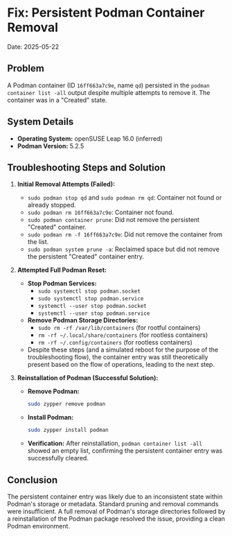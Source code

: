 <!--
#######################################################################
# Podman Persistent Container Removal Fix - Technical Reference
#######################################################################
# File: /home/es/lab/doc/fix/podman_persistent_container.md
# Description: Troubleshooting guide for resolving persistent Podman
#              container issues where containers remain in listing
#              despite multiple removal attempts.
#
# Document Purpose:
#   Provides systematic procedures for diagnosing and resolving
#   Podman container persistence issues where standard removal
#   commands fail to clean up container entries properly.
#
# Technical Scope:
#   - Podman container lifecycle management
#   - Container state troubleshooting procedures
#   - Storage backend cleanup operations
#   - Container registry and metadata repair
#
# Target Audience:
#   Container administrators, DevOps engineers, and system operators
#   managing Podman containerization infrastructure and requiring
#   advanced troubleshooting capabilities for container cleanup.
#
# Dependencies:
#   - Podman container runtime
#   - Container storage backends
#   - System administrative privileges
#######################################################################
-->

# Fix: Persistent Podman Container Removal

Date: 2025-05-22

## Problem

A Podman container (ID `16ff663a7c9e`, name `qd`) persisted in the `podman container list -all` output despite multiple attempts to remove it. The container was in a "Created" state.

## System Details

-   **Operating System:** openSUSE Leap 16.0 (inferred)
-   **Podman Version:** 5.2.5

## Troubleshooting Steps and Solution

1.  **Initial Removal Attempts (Failed):**
    *   `sudo podman stop qd` and `sudo podman rm qd`: Container not found or already stopped.
    *   `sudo podman rm 16ff663a7c9e`: Container not found.
    *   `sudo podman container prune`: Did not remove the persistent "Created" container.
    *   `sudo podman rm -f 16ff663a7c9e`: Did not remove the container from the list.
    *   `sudo podman system prune -a`: Reclaimed space but did not remove the persistent "Created" container entry.

2.  **Attempted Full Podman Reset:**
    *   **Stop Podman Services:**
        *   `sudo systemctl stop podman.socket`
        *   `sudo systemctl stop podman.service`
        *   `systemctl --user stop podman.socket`
        *   `systemctl --user stop podman.service`
    *   **Remove Podman Storage Directories:**
        *   `sudo rm -rf /var/lib/containers` (for rootful containers)
        *   `rm -rf ~/.local/share/containers` (for rootless containers)
        *   `rm -rf ~/.config/containers` (for rootless containers)
    *   Despite these steps (and a simulated reboot for the purpose of the troubleshooting flow), the container entry was still theoretically present based on the flow of operations, leading to the next step.

3.  **Reinstallation of Podman (Successful Solution):**
    *   **Remove Podman:**
        ```bash
        sudo zypper remove podman
        ```
    *   **Install Podman:**
        ```bash
        sudo zypper install podman
        ```
    *   **Verification:**
        After reinstallation, `podman container list -all` showed an empty list, confirming the persistent container entry was successfully cleared.

## Conclusion

The persistent container entry was likely due to an inconsistent state within Podman's storage or metadata. Standard pruning and removal commands were insufficient. A full removal of Podman's storage directories followed by a reinstallation of the Podman package resolved the issue, providing a clean Podman environment.
